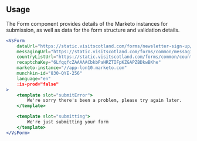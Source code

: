 ## Usage
The Form component provides details of the Marketo instances for submission, as well
as data for the form structure and validation details.

```jsx
<VsForm
    dataUrl="https://static.visitscotland.com/forms/newsletter-sign-up/newsletter-sign-up.json"
    messagingUrl="https://static.visitscotland.com/forms/common/messaging.json"
    countryListUrl="https://static.visitscotland.com/forms/common/countries.json"
    recaptchaKey="6LfqqfcZAAAAACbkbPaHRZTIFpKZGAPZBDkwBKhe"
    marketo-instance="//app-lon10.marketo.com"
    munchkin-id="830-QYE-256"
    language="en"
    :is-prod="false"
>
    <template slot="submitError">
        We're sorry there's been a problem, please try again later.
    </template>

    <template slot="submitting">
        We're just submitting your form
    </template>
</VsForm>
```
